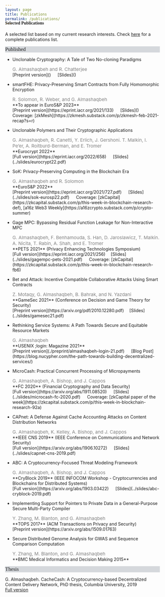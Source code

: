 ```yaml
---
layout: page
title: Publications
permalink: /publications/
---
```


<h4 style="font-family: 'Comic Sans MS'; margin-top: -30px;">Selected Publications</h4>

A selected list based on my current research interests. Check [here](https://scholar.google.com/citations?hl=en&user=QKIkII0AAAAJ&view_op=list_works&sortby=pubdate) for a complete publications list.<br/>


<div style="font-family: 'Comic Sans MS'; font-size:17px; background-color:rgb(213, 216, 220);margin-bottom:6px;">Published</div> 

* Unclonable Cryptography: A Tale of Two No-cloning Paradigms<br/>
  <div style="color:grey; font-size:15px;">G. Almashaqbeh and R. Chatterjee</div>
  [Preprint version]() &emsp; [Slides]()

* smartFHE: Privacy-Preserving Smart Contracts from Fully Homomorphic Encryption<br/>
  <div style="color:grey; font-size:15px;">R. Solomon, R. Weber, and G. Almashaqbeh</div>
  **To appear in EuroS&P 2023**<br/>
  [Preprint version](https://eprint.iacr.org/2021/133) &emsp; [Slides]() &emsp; Coverage: [zkMesh](https://zkmesh.substack.com/p/zkmesh-feb-2021-recap?s=r)

* Unclonable Polymers and Their Cryptographic Applications<br/>
  <div style="color:grey; font-size:15px;">G. Almashaqbeh, R. Canetti, Y. Erlich, J. Gershoni. T. Malkin, I. Pe’er, A. Roitburd-Berman, and E. Tromer</div>
  **Eurocrypt 2022**<br/>
  [Full version](https://eprint.iacr.org/2022/658) &emsp; [Slides](../slides/eurocrypt22.pdf)

* SoK: Privacy-Preserving Computing in the Blockchain Era<br/>
  <div style="color:grey; font-size:15px;">G. Almashaqbeh and R. Solomon</div>
  **EuroS&P 2022**<br/>
  [Preprint version](https://eprint.iacr.org/2021/727.pdf) &emsp; [Slides](../slides/sok-eurosp22.pdf) &emsp; Coverage: [zkCapital](https://zkcapital.substack.com/p/this-week-in-blockchain-research-def), [a16z Web3 Weekly](https://a16zcrypto.substack.com/p/crypto-summer)

* Gage MPC: Bypassing Residual Function Leakage for Non-Interactive MPC<br/>
  <div style="color:grey; font-size:15px;">G. Almashaqbeh, F. Benhamouda, S. Han, D. Jaroslawicz, T. Malkin. A. Nicita, T. Rabin, A. Shah, and E. Tromer</div>
  **PETS 2021** (Privacy Enhancing Technologies Symposium)<br/>
  [Full version](https://eprint.iacr.org/2021/256)&emsp; [Slides](../slides/gagempc-pets-2021.pdf) &emsp; Coverage: [zkCapital](https://zkcapital.substack.com/p/this-week-in-blockchain-research-fb6)

* Bet and Attack: Incentive Compatible Collaborative Attacks Using Smart Contracts<br/>
  <div style="color:grey; font-size:15px;">Z. Motaqy, G. Almashaqbeh, B. Bahrak, and N. Yazdani</div>
  **GameSec 2021** (Conference on Decision and Game Theory for Security)<br/>
  [Preprint version](https://arxiv.org/pdf/2010.12280.pdf)&emsp; [Slides](../slides/gamesec21.pdf) 

* Rethinking Service Systems: A Path Towards Secure and Equitable Resource Markets<br/>
  <div style="color:grey; font-size:15px;">G. Almashaqbeh</div>
  **USENIX ;login: Magazine 2021**<br/>
  [Preprint version](./preprint/almashaqbeh-login-21.pdf) &emsp; [Blog Post](https://blog.nucypher.com/the-path-towards-building-decentralized-services/)

* MicroCash: Practical Concurrent Processing of Micropayments<br/>
  <div style="color:grey; font-size:15px;">G. Almashaqbeh, A. Bishop, and J. Cappos</div>
  **FC 2020** (Financial Cryptography and Data Security)<br/>
  [Full version](https://arxiv.org/abs/1911.08520) &emsp; [Slides](../slides/microcash-fc-2020.pdf) &emsp; Coverage: [zkCapital paper of the week](https://zkcapital.substack.com/p/this-week-in-blockchain-research-92a)
  
* CAPnet: A Defense Against Cache Accounting Attacks on Content Distribution Networks<br/>
  <div style="color:grey; font-size:15px;">G. Almashaqbeh, K. Kelley, A. Bishop, and J. Cappos</div>
  **IEEE CNS 2019** (IEEE Conference on Communications and Network Security) <br/>
  [Full version](https://arxiv.org/abs/1906.10272) &emsp; [Slides](../slides/capnet-cns-2019.pdf)

* ABC: A Cryptocurrency-Focused Threat Modeling Framework<br/>
  <div style="color:grey; font-size:15px;">G. Almashaqbeh, A. Bishop, and J. Cappos</div>
  **CryBlock 2019** (IEEE INFOCOM Workshop - Cryptocurrencies and Blockchains for Distributed Systems) <br/>
  [Full version](https://arxiv.org/abs/1903.03422) &emsp; [Slides](../slides/abc-cryblock-2019.pdf) 

* Implementing Support for Pointers to Private Data in a General-Purpose Secure Multi-Party Compiler<br/>
  <div style="color:grey; font-size:15px;">Y. Zhang, M. Blanton, and G. Almashaqbeh</div>
  **TOPS 2017** (ACM Transactions on Privacy and Security) <br/>
  [Preprint version](https://arxiv.org/abs/1509.01763)

* Secure Distributed Genome Analysis for GWAS and Sequence Comparison Computation<br/>
  <div style="color:grey; font-size:15px;">Y. Zhang, M. Blanton, and G. Almashaqbeh</div> 
  **BMC Medical Informatics and Decision Making 2015**<br/>


<div style="font-family: 'Comic Sans MS'; font-size:17px; background-color:rgb(213, 216, 220);margin-bottom:6px;">Thesis</div> 

G. Almashaqbeh. CacheCash: A Cryptocurrency-based Decentralized Content Delivery Network, PhD thesis, Columbia University, 2019<br/>
[Full version](https://academiccommons.columbia.edu/doi/10.7916/d8-kmv2-7n57)


